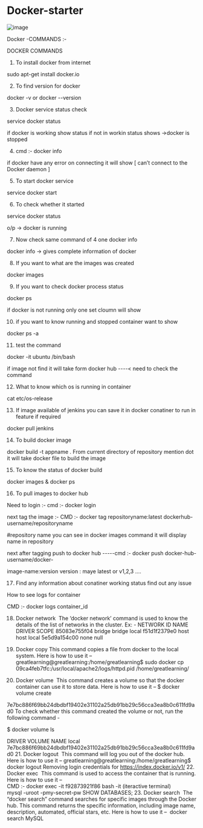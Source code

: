# Docker-starter


![image](https://github.com/DineshA055/Docker-starter/assets/101075223/83b4bb87-3521-41dd-92d3-26489e6378a8)






Docker -COMMANDS :- 

  DOCKER COMMANDS


1. To install docker from internet

sudo apt-get install docker.io

2. To find version for docker

docker -v    or docker --version

3. Docker service status check

service docker status

if docker is working show status if not in workin status shows ->docker is stopped

4. cmd :- docker info

if docker have any error on connecting it will show [ can’t connect to the Docker daemon ]

5. To start docker service

service docker start

6. To check whether it started

service docker status

o/p -> docker is running

7. Now check same command of 4 one docker info

docker info                    -> gives complete information of docker 

8. If you want to what are the images was created

docker images

9. If you want to check docker process status
 
docker ps

if docker is not running only one set cloumn will show

10. if you want to know running and stopped container want to show

docker ps -a

11. test the command

docker -it ubuntu /bin/bash 

if image not find it will take form docker hub ----< need to check the command

12. What to know which os is running in container

cat etc/os-release

13. If image available of jenkins you can save it in docker conatiner to run in feature if required

docker pull jenkins

14. To build docker image

docker build -t  appname   .                                   From current directory of repository mention dot it will take docker file to build the image

15. To know the status of docker build

docker images  & docker ps  

16. To pull images to docker hub

Need to login :- cmd :- docker login

next tag the image :- CMD :-     docker tag repositoryname:latest dockerhub-username/repositoryname

 #repository name you can see in docker images command it will display name in repository

next after tagging push to docker hub    -----cmd :-  docker push docker-hub-username/docker-

image-name:version               version : maye latest or v1,2,3 ....

17. Find any information about conatiner working status find out any issue

How to see logs for container 

CMD :- docker logs container_id

18. Docker network  
The ‘docker network’ command is used to know the details of the list of networks in the cluster.
Ex: - NETWORK ID          NAME                DRIVER              SCOPE
85083e755f04        bridge              bridge              local
f51d1f2379e0        host                host                local
5e5d9a154c00        none                null 

19. Docker copy 
This command copies a file from docker to the local system. Here is how to use it –
greatlearning@greatlearning:/home/greatlearning$ sudo docker cp 09ca4feb7tfc:/usr/local/apache2/logs/httpd.pid /home/greatlearning/

20. Docker volume  
This command creates a volume so that the docker container can use it to store data. Here is how to use it –
$ docker volume create

7e7bc886f69bb24dbdbf19402e31102a25db91bb29c56cca3ea8b0c611fd9ad0
To check whether this command created the volume or not, run the following command -

$ docker volume ls

DRIVER              VOLUME NAME
local               7e7bc886f69bb24dbdbf19402e31102a25db91bb29c56cca3ea8b0c611fd9ad0
21. Docker logout  
This command will log you out of the docker hub. Here is how to use it –
greatlearning@greatlearning:/home/greatlearning$ docker logout
Removing login credentials for https://index.docker.io/v1/
22. Docker exec  
This command is used to access the container that is running. Here is how to use it –  
CMD :- docker exec -it f92873921f86 bash -it (iteractive terminal)   
mysql -uroot -pmy-secret-pw
SHOW DATABASES;
23. Docker search  
The “docker search” command searches for specific images through the Docker hub. This command returns the specific information, including image name, description, automated, official stars, etc. Here is how to use it – 
docker search MySQL
